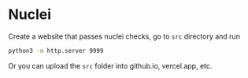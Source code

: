 # Nuclei

Create a website that passes nuclei checks, go to `src` directory and run

```bash
python3 -m http.server 9999
```

Or you can upload the `src` folder into github.io, vercel.app, etc.